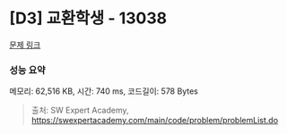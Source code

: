 # [D3] 교환학생 - 13038 

[문제 링크](https://swexpertacademy.com/main/code/problem/problemDetail.do?contestProbId=AXxNn6GaPW4DFASZ) 

### 성능 요약

메모리: 62,516 KB, 시간: 740 ms, 코드길이: 578 Bytes



> 출처: SW Expert Academy, https://swexpertacademy.com/main/code/problem/problemList.do